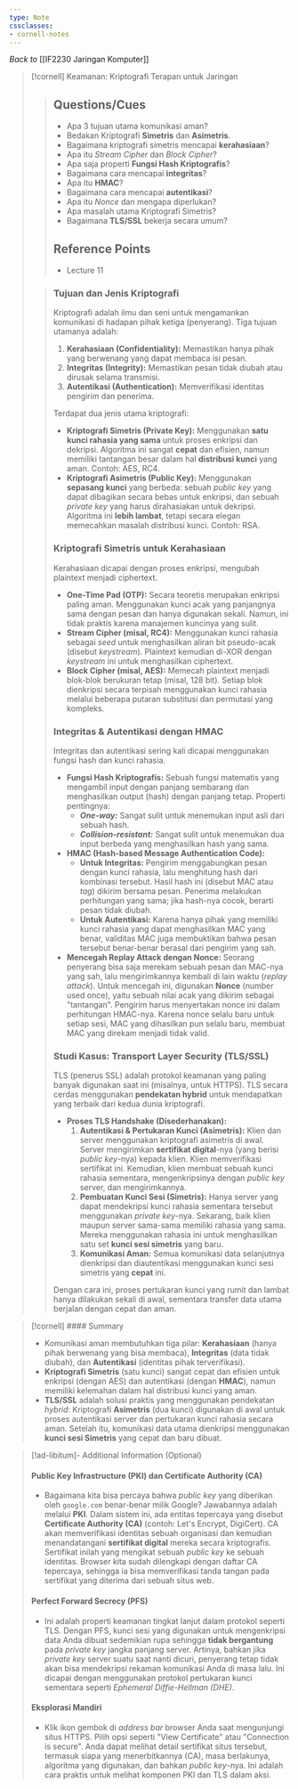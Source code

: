 ```yaml
---
type: Note
cssclasses:
- cornell-notes
---
```


_Back to_ [[IF2230 Jaringan Komputer]]

> [!cornell] Keamanan: Kriptografi Terapan untuk Jaringan
> 
> > ## Questions/Cues
> > 
> > - Apa 3 tujuan utama komunikasi aman?
> > - Bedakan Kriptografi **Simetris** dan **Asimetris**.
> > - Bagaimana kriptografi simetris mencapai **kerahasiaan**?
> > - Apa itu _Stream Cipher_ dan _Block Cipher_?
> > - Apa saja properti **Fungsi Hash Kriptografis**?
> > - Bagaimana cara mencapai **integritas**?
> > - Apa itu **HMAC**?
> > - Bagaimana cara mencapai **autentikasi**?
> > - Apa itu _Nonce_ dan mengapa diperlukan?
> > - Apa masalah utama Kriptografi Simetris?
> > - Bagaimana **TLS/SSL** bekerja secara umum?
> > 
> > ## Reference Points
> > 
> > - Lecture 11
> 
> > ### Tujuan dan Jenis Kriptografi
> > 
> > Kriptografi adalah ilmu dan seni untuk mengamankan komunikasi di hadapan pihak ketiga (penyerang). Tiga tujuan utamanya adalah:
> > 
> > 1. **Kerahasiaan (Confidentiality):** Memastikan hanya pihak yang berwenang yang dapat membaca isi pesan.
> > 2. **Integritas (Integrity):** Memastikan pesan tidak diubah atau dirusak selama transmisi.
> > 3. **Autentikasi (Authentication):** Memverifikasi identitas pengirim dan penerima.
> > 
> > Terdapat dua jenis utama kriptografi:
> > 
> > - **Kriptografi Simetris (Private Key):** Menggunakan **satu kunci rahasia yang sama** untuk proses enkripsi dan dekripsi. Algoritma ini sangat **cepat** dan efisien, namun memiliki tantangan besar dalam hal **distribusi kunci** yang aman. Contoh: AES, RC4.
> > - **Kriptografi Asimetris (Public Key):** Menggunakan **sepasang kunci** yang berbeda: sebuah _public key_ yang dapat dibagikan secara bebas untuk enkripsi, dan sebuah _private key_ yang harus dirahasiakan untuk dekripsi. Algoritma ini **lebih lambat**, tetapi secara elegan memecahkan masalah distribusi kunci. Contoh: RSA.
> > 
> > ### Kriptografi Simetris untuk Kerahasiaan
> > 
> > Kerahasiaan dicapai dengan proses enkripsi, mengubah plaintext menjadi ciphertext.
> > 
> > - **One-Time Pad (OTP):** Secara teoretis merupakan enkripsi paling aman. Menggunakan kunci acak yang panjangnya sama dengan pesan dan hanya digunakan sekali. Namun, ini tidak praktis karena manajemen kuncinya yang sulit.
> > - **Stream Cipher (misal, RC4):** Menggunakan kunci rahasia sebagai _seed_ untuk menghasilkan aliran bit pseudo-acak (disebut _keystream_). Plaintext kemudian di-XOR dengan _keystream_ ini untuk menghasilkan ciphertext.
> > - **Block Cipher (misal, AES):** Memecah plaintext menjadi blok-blok berukuran tetap (misal, 128 bit). Setiap blok dienkripsi secara terpisah menggunakan kunci rahasia melalui beberapa putaran substitusi dan permutasi yang kompleks.
> > 
> > ### Integritas & Autentikasi dengan HMAC
> > 
> > Integritas dan autentikasi sering kali dicapai menggunakan fungsi hash dan kunci rahasia.
> > 
> > - **Fungsi Hash Kriptografis:** Sebuah fungsi matematis yang mengambil input dengan panjang sembarang dan menghasilkan output (hash) dengan panjang tetap. Properti pentingnya:
> >     - _**One-way:**_ Sangat sulit untuk menemukan input asli dari sebuah hash.
> >     - _**Collision-resistant:**_ Sangat sulit untuk menemukan dua input berbeda yang menghasilkan hash yang sama.
> > - **HMAC (Hash-based Message Authentication Code):**
> >     - **Untuk Integritas:** Pengirim menggabungkan pesan dengan kunci rahasia, lalu menghitung hash dari kombinasi tersebut. Hasil hash ini (disebut MAC atau _tag_) dikirim bersama pesan. Penerima melakukan perhitungan yang sama; jika hash-nya cocok, berarti pesan tidak diubah.
> >     - **Untuk Autentikasi:** Karena hanya pihak yang memiliki kunci rahasia yang dapat menghasilkan MAC yang benar, validitas MAC juga membuktikan bahwa pesan tersebut benar-benar berasal dari pengirim yang sah.
> > - **Mencegah Replay Attack dengan Nonce:** Seorang penyerang bisa saja merekam sebuah pesan dan MAC-nya yang sah, lalu mengirimkannya kembali di lain waktu (_replay attack_). Untuk mencegah ini, digunakan **Nonce** (number used once), yaitu sebuah nilai acak yang dikirim sebagai "tantangan". Pengirim harus menyertakan nonce ini dalam perhitungan HMAC-nya. Karena nonce selalu baru untuk setiap sesi, MAC yang dihasilkan pun selalu baru, membuat MAC yang direkam menjadi tidak valid.
> > 
> > ### Studi Kasus: Transport Layer Security (TLS/SSL)
> > 
> > TLS (penerus SSL) adalah protokol keamanan yang paling banyak digunakan saat ini (misalnya, untuk HTTPS). TLS secara cerdas menggunakan **pendekatan hybrid** untuk mendapatkan yang terbaik dari kedua dunia kriptografi.
> > 
> > - **Proses TLS Handshake (Disederhanakan):**
> >     1. **Autentikasi & Pertukaran Kunci (Asimetris):** Klien dan server menggunakan kriptografi asimetris di awal. Server mengirimkan **sertifikat digital**-nya (yang berisi _public key_-nya) kepada klien. Klien memverifikasi sertifikat ini. Kemudian, klien membuat sebuah kunci rahasia sementara, mengenkripsinya dengan _public key_ server, dan mengirimkannya.
> >     2. **Pembuatan Kunci Sesi (Simetris):** Hanya server yang dapat mendekripsi kunci rahasia sementara tersebut menggunakan _private key_-nya. Sekarang, baik klien maupun server sama-sama memiliki rahasia yang sama. Mereka menggunakan rahasia ini untuk menghasilkan satu set **kunci sesi simetris** yang baru.
> >     3. **Komunikasi Aman:** Semua komunikasi data selanjutnya dienkripsi dan diautentikasi menggunakan kunci sesi simetris yang **cepat** ini.
> > 
> > Dengan cara ini, proses pertukaran kunci yang rumit dan lambat hanya dilakukan sekali di awal, sementara transfer data utama berjalan dengan cepat dan aman.

> [!cornell] #### Summary
> 
> - Komunikasi aman membutuhkan tiga pilar: **Kerahasiaan** (hanya pihak berwenang yang bisa membaca), **Integritas** (data tidak diubah), dan **Autentikasi** (identitas pihak terverifikasi).
> - **Kriptografi Simetris** (satu kunci) sangat cepat dan efisien untuk enkripsi (dengan AES) dan autentikasi (dengan **HMAC**), namun memiliki kelemahan dalam hal distribusi kunci yang aman.
> - **TLS/SSL** adalah solusi praktis yang menggunakan pendekatan _hybrid_: Kriptografi **Asimetris** (dua kunci) digunakan di awal untuk proses autentikasi server dan pertukaran kunci rahasia secara aman. Setelah itu, komunikasi data utama dienkripsi menggunakan **kunci sesi Simetris** yang cepat dan baru dibuat.

> [!ad-libitum]- Additional Information (Optional)
> 
> #### Public Key Infrastructure (PKI) dan Certificate Authority (CA)
> 
> - Bagaimana kita bisa percaya bahwa _public key_ yang diberikan oleh `google.com` benar-benar milik Google? Jawabannya adalah melalui **PKI**. Dalam sistem ini, ada entitas tepercaya yang disebut **Certificate Authority (CA)** (contoh: Let's Encrypt, DigiCert). CA akan memverifikasi identitas sebuah organisasi dan kemudian menandatangani **sertifikat digital** mereka secara kriptografis. Sertifikat inilah yang mengikat sebuah _public key_ ke sebuah identitas. Browser kita sudah dilengkapi dengan daftar CA tepercaya, sehingga ia bisa memverifikasi tanda tangan pada sertifikat yang diterima dari sebuah situs web.
> 
> #### Perfect Forward Secrecy (PFS)
> 
> - Ini adalah properti keamanan tingkat lanjut dalam protokol seperti TLS. Dengan PFS, kunci sesi yang digunakan untuk mengenkripsi data Anda dibuat sedemikian rupa sehingga **tidak bergantung** pada _private key_ jangka panjang server. Artinya, bahkan jika _private key_ server suatu saat nanti dicuri, penyerang tetap tidak akan bisa mendekripsi rekaman komunikasi Anda di masa lalu. Ini dicapai dengan menggunakan protokol pertukaran kunci sementara seperti _Ephemeral Diffie-Hellman (DHE)_.
> 
> #### Eksplorasi Mandiri
> 
> - Klik ikon gembok di _address bar_ browser Anda saat mengunjungi situs HTTPS. Pilih opsi seperti "View Certificate" atau "Connection is secure". Anda dapat melihat detail sertifikat situs tersebut, termasuk siapa yang menerbitkannya (CA), masa berlakunya, algoritma yang digunakan, dan bahkan _public key_-nya. Ini adalah cara praktis untuk melihat komponen PKI dan TLS dalam aksi.